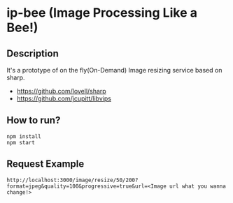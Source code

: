 # ip-bee (Image Processing Like a Bee!)

## Description 
It's a prototype of on the fly(On-Demand) Image resizing service based on sharp.
* https://github.com/lovell/sharp 
* https://github.com/jcupitt/libvips

## How to run?
```
npm install
npm start
```

## Request Example 
```
http://localhost:3000/image/resize/50/200?format=jpeg&quality=100&progressive=true&url=<Image url what you wanna change!>
```
